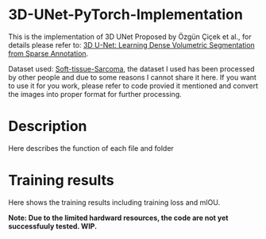 # 3D-UNet-PyTorch-Implementation
This is the implementation of 3D UNet Proposed by Özgün Çiçek et al., for details please refer to: [3D U-Net: Learning Dense Volumetric Segmentation from Sparse Annotation](https://arxiv.org/abs/1606.06650).

Dataset used: [Soft-tissue-Sarcoma](https://wiki.cancerimagingarchive.net/display/Public/Soft-tissue-Sarcoma), the dataset I used has been processed by other people and due to some reasons I cannot share it here. If you want to use it for you work, please refer to code provied it mentioned and convert the images into proper format for further processing.

# Description
Here describes the function of each file and folder

# Training results
Here shows the training results including training loss and mIOU.

**Note: Due to the limited hardward resources, the code are not yet successfuuly tested. WIP.**
